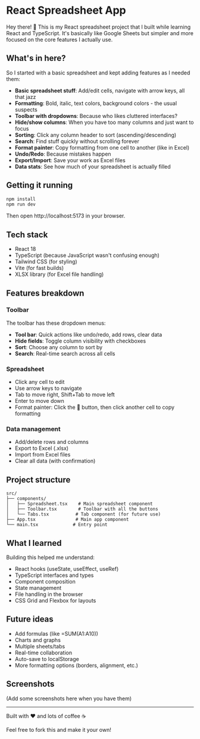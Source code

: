 # React Spreadsheet App

Hey there! 👋 This is my React spreadsheet project that I built while learning React and TypeScript. It's basically like Google Sheets but simpler and more focused on the core features I actually use.

## What's in here?

So I started with a basic spreadsheet and kept adding features as I needed them:

- **Basic spreadsheet stuff**: Add/edit cells, navigate with arrow keys, all that jazz
- **Formatting**: Bold, italic, text colors, background colors - the usual suspects
- **Toolbar with dropdowns**: Because who likes cluttered interfaces?
- **Hide/show columns**: When you have too many columns and just want to focus
- **Sorting**: Click any column header to sort (ascending/descending)
- **Search**: Find stuff quickly without scrolling forever
- **Format painter**: Copy formatting from one cell to another (like in Excel)
- **Undo/Redo**: Because mistakes happen
- **Export/Import**: Save your work as Excel files
- **Data stats**: See how much of your spreadsheet is actually filled

## Getting it running

```bash
npm install
npm run dev
```

Then open http://localhost:5173 in your browser.

## Tech stack

- React 18
- TypeScript (because JavaScript wasn't confusing enough)
- Tailwind CSS (for styling)
- Vite (for fast builds)
- XLSX library (for Excel file handling)

## Features breakdown

### Toolbar
The toolbar has these dropdown menus:
- **Tool bar**: Quick actions like undo/redo, add rows, clear data
- **Hide fields**: Toggle column visibility with checkboxes
- **Sort**: Choose any column to sort by
- **Search**: Real-time search across all cells

### Spreadsheet
- Click any cell to edit
- Use arrow keys to navigate
- Tab to move right, Shift+Tab to move left
- Enter to move down
- Format painter: Click the 🎨 button, then click another cell to copy formatting

### Data management
- Add/delete rows and columns
- Export to Excel (.xlsx)
- Import from Excel files
- Clear all data (with confirmation)

## Project structure

```
src/
├── components/
│   ├── Spreadsheet.tsx    # Main spreadsheet component
│   ├── Toolbar.tsx        # Toolbar with all the buttons
│   └── Tabs.tsx          # Tab component (for future use)
├── App.tsx               # Main app component
└── main.tsx             # Entry point
```

## What I learned

Building this helped me understand:
- React hooks (useState, useEffect, useRef)
- TypeScript interfaces and types
- Component composition
- State management
- File handling in the browser
- CSS Grid and Flexbox for layouts

## Future ideas

- Add formulas (like =SUM(A1:A10))
- Charts and graphs
- Multiple sheets/tabs
- Real-time collaboration
- Auto-save to localStorage
- More formatting options (borders, alignment, etc.)

## Screenshots

(Add some screenshots here when you have them)

---

Built with ❤️ and lots of coffee ☕

Feel free to fork this and make it your own!